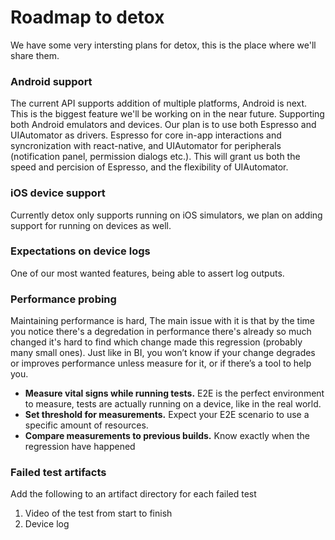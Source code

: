 # Roadmap to detox

We have some very intersting plans for detox, this is the place where we'll share them.

### Android support
The current API supports addition of multiple platforms, Android is next. This is the biggest feature we'll be working on in the near future. Supporting both Android emulators and devices. Our plan is to use both Espresso and UIAutomator as drivers. Espresso for core in-app interactions and syncronization with react-native, and UIAutomator for peripherals (notification panel, permission dialogs etc.). This will grant us both the speed and percision of Espresso, and the flexibility of UIAutomator.

### iOS device support
Currently detox only supports running on iOS simulators, we plan on adding support for running on devices as well.

### Expectations on device logs
One of our most wanted features, being able to assert log outputs.

### Performance probing
Maintaining performance is hard, The main issue with it is that by the time you notice there's a degredation in performance there's already so much changed it's hard to find which change made this regression (probably many small ones). Just like in BI, you won’t know if your change degrades or improves performance unless measure for it, or if there’s a tool to help you. 

* **Measure vital signs while running tests.** 
E2E is the perfect environment to measure, tests are actually running on a device, like in the real world.
* **Set threshold for measurements.**
Expect your E2E scenario to use a specific amount of resources.
* **Compare measurements to previous builds.**
Know exactly when the regression have happened


### Failed test artifacts

Add the following to an artifact directory for each failed test

1. Video of the test from start to finish
2. Device log 

